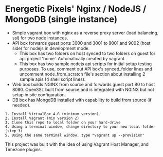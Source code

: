 Energetic Pixels' Nginx / NodeJS / MongoDB (single instance)
====================================================

* Simple vagrant box with nginx as a reverse proxy server (load balancing, ssl) for two node instances.
* API box forwards guest ports 3000 and 3001 to 9001 and 9002 (host side) for nodejs in development mode.
  * This box has two folders on host synced to two folders on guest for api project 'home'. Automatically created by vagrant.
  * This box has two sample nodejs api scripts for initial setup testing purposes. To use, comment out API box's synced_folder lines and uncomment node_from_scratch file's section about installing 2 sample apis (4 shell script lines).
* Web box builds NGINX from source and forwards guest port 80 to host 8080. OpenSSL built from source and is integrated with NGINX but not setup in site configuration.
* DB box has MongoDB installed with capability to build from source (if needed).

```
1. Install VirtualBox 4.0 (minimum version).
2. Install Vagrant (min version 2)
3. Clone this repo to local folder on your hard-drive
4. Using a terminal window, change directory to your new local folder (step 3)
5. Using the same terminal window, type "vagrant up --provision"
```

This project was built with the idea of using Vagrant Host Manager, and Timezone plugins.
